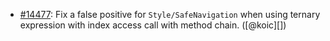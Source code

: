 * [#14477](https://github.com/rubocop/rubocop/issues/14477): Fix a false positive for `Style/SafeNavigation` when using ternary expression with index access call with method chain. ([@koic][])
